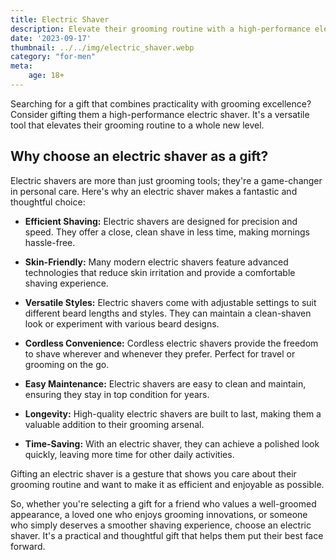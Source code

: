 ```yaml
---
title: Electric Shaver
description: Elevate their grooming routine with a high-performance electric shaver.
date: '2023-09-17'
thumbnail: ../../img/electric_shaver.webp
category: "for-men"
meta:
    age: 18+
---
```

Searching for a gift that combines practicality with grooming excellence? Consider gifting them a high-performance electric shaver. It's a versatile tool that elevates their grooming routine to a whole new level.

## Why choose an electric shaver as a gift?

Electric shavers are more than just grooming tools; they're a game-changer in personal care. Here's why an electric shaver makes a fantastic and thoughtful choice:

- **Efficient Shaving:** Electric shavers are designed for precision and speed. They offer a close, clean shave in less time, making mornings hassle-free.

- **Skin-Friendly:** Many modern electric shavers feature advanced technologies that reduce skin irritation and provide a comfortable shaving experience.

- **Versatile Styles:** Electric shavers come with adjustable settings to suit different beard lengths and styles. They can maintain a clean-shaven look or experiment with various beard designs.

- **Cordless Convenience:** Cordless electric shavers provide the freedom to shave wherever and whenever they prefer. Perfect for travel or grooming on the go.

- **Easy Maintenance:** Electric shavers are easy to clean and maintain, ensuring they stay in top condition for years.

- **Longevity:** High-quality electric shavers are built to last, making them a valuable addition to their grooming arsenal.

- **Time-Saving:** With an electric shaver, they can achieve a polished look quickly, leaving more time for other daily activities.

Gifting an electric shaver is a gesture that shows you care about their grooming routine and want to make it as efficient and enjoyable as possible.

So, whether you're selecting a gift for a friend who values a well-groomed appearance, a loved one who enjoys grooming innovations, or someone who simply deserves a smoother shaving experience, choose an electric shaver. It's a practical and thoughtful gift that helps them put their best face forward.
